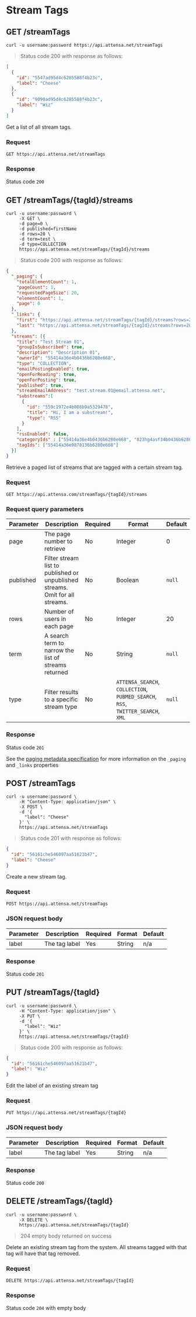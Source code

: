 # Stream Tags

## GET /streamTags

```shell
curl -u username:password https://api.attensa.net/streamTags
```
> Status code 200 with response as follows:

```json
[
  {
    "id": "5547ad95d4c6285588f4b23c",
    "label": "Cheese"
  },
  {
    "id": "9090ad95d4c6285588f4b23c",
    "label": "Wiz"
  }
]
```

Get a list of all stream tags.

### Request

`GET https://api.attensa.net/streamTags`

### Response

Status code `200`

## GET /streamTags/{tagId}/streams

```shell
curl -u username:password \
     -X GET \
     -d page=0 \
     -d published=firstName
     -d rows=20 \
     -d term=test \
     -d type=COLLECTION
     https://api.attensa.net/streamTags/{tagId}/streams
```

> Status code 200 with response as follows:

```json
{
  "_paging": {
    "totalElementCount": 1,
    "pageCount": 1,
    "requestedPageSize": 20,
    "elementCount": 1,
    "page": 0
  },
  "_links": {
    "first": "https://api.attensa.net/streamTags/{tagId}/streams?rows=20&page=0&term=test&published=true&type=COLLECTION",
    "last": "https://api.attensa.net/streamTags/{tagId}/streams?rows=20&page=0&term=test&published=true&type=COLLECTION"
  },
  "streams": [{
    "title": "Test Stream 01",
    "groupIsSubscribed": true,
    "description": "Description 01",
    "ownerId": "55414a36e4b0436b6280e668",
    "type": "COLLECTION",
    "emailPostingEnabled": true,
    "openForReading": true,
    "openForPosting": true,
    "published": true,
    "streamEmailAddress": "test.stream.01@email.attensa.net",
    "substreams":[
      {
        "id": "559c1972e4b008b9a5329478",
        "title": "Hi, I am a substream!",
        "type": "RSS"
      }
    ],
    "rssEnabled": false,
    "categoryIds" : ["55414a36e4b0436b6280e668", "823hg4asf34b0436b6280e668"],
    "tagIds": ["55414a36e9878136b6280e668"]
  }]
}
```

Retrieve a paged list of streams that are tagged with a certain stream tag.

### Request

`GET https://api.attensa.com/streamTags/{tagId}/streams`

### Request query parameters

Parameter | Description | Required | Format | Default
--------- | ----------- | -------- | ------ | -------
page | The page number to retrieve | No | Integer | 0
published | Filter stream list to published or unpublished streams. Omit for all streams. | No | Boolean | `null`
rows | Number of users in each page | No | Integer | 20
term | A search term to narrow the list of streams returned | No | String | `null`
type | Filter results to a specific stream type | No | `ATTENSA_SEARCH`, `COLLECTION`, `PUBMED_SEARCH`, `RSS`, `TWITTER_SEARCH`, `XML` | `null`

### Response

Status code `201`

See the [paging metadata specification](#paging-format) for more information on the `_paging` and `_links` properties

## POST /streamTags

```shell
curl -u username:password \
     -H "Content-Type: application/json" \
     -X POST \
     -d '{
       "label": "Cheese"
     }' \
     https://api.attensa.net/streamTags
```
> Status code 201 with response as follows:

```json
{
  "id": "56161che546097aa51621b47",
  "label": "Cheese"
}
```

Create a new stream tag.

### Request

`POST https://api.attensa.net/streamTags`

### JSON request body

Parameter | Description | Required | Format | Default
--------- | ----------- | -------- | ------ | -------
label | The tag label | Yes | String | n/a

### Response

Status code `201`

## PUT /streamTags/{tagId}

```shell
curl -u username:password \
     -H "Content-Type: application/json" \
     -X PUT \
     -d '{
       "label": "Wiz"
     }' \
     https://api.attensa.net/streamTags/{tagId}
```
> Status code 200 with response as follows:

```json
{
  "id": "56161che546097aa51621b47",
  "label": "Wiz"
}
```

Edit the label of an existing stream tag

### Request

`PUT https://api.attensa.net/streamTags/{tagId}`

### JSON request body

Parameter | Description | Required | Format | Default
--------- | ----------- | -------- | ------ | -------
label | The tag label | Yes | String | n/a

### Response

Status code `200`

## DELETE /streamTags/{tagId}

```shell
curl -u username:password \
     -X DELETE \
     https://api.attensa.net/streamTags/{tagId}
```
> 204 empty body returned on success

Delete an existing stream tag from the system.  All streams tagged with that tag will have that tag removed.

### Request

`DELETE https://api.attensa.net/streamTags/{tagId}`

### Response

Status code `204` with empty body